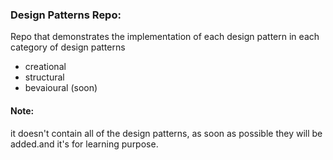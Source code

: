 ### Design Patterns Repo:

Repo that demonstrates the implementation of each design pattern in each category of design patterns

* creational 
* structural
* bevaioural (soon)

#### Note:

it doesn't contain all of the design patterns, as soon as possible they will be added.and it's for learning purpose.